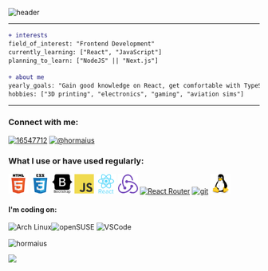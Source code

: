 ![header](https://capsule-render.vercel.app/api?type=waving&color=gradient&customColorList=1,2,4&height=150&section=header&text=Welcome!&fontSize=50&fontAlign=20)

---
```diff
+ interests
field_of_interest: "Frontend Development"
currently_learning: ["React", "JavaScript"]
planning_to_learn: ["NodeJS" || "Next.js"]

+ about me
yearly_goals: "Gain good knowledge on React, get comfortable with TypeScript and delve into Next.js or NodeJS"
hobbies: ["3D printing", "electronics", "gaming", "aviation sims"]
```

---
<h3 align="left">Connect with me:</h3>
<p align="left">
<a href="https://stackoverflow.com/users/16547712" target="blank"><img align="center" src="https://raw.githubusercontent.com/rahuldkjain/github-profile-readme-generator/master/src/images/icons/Social/stack-overflow.svg" alt="16547712" height="30" width="40" /></a>
<a href="https://dev.to/hormaius" target="blank"><img align="center" src="https://d2fltix0v2e0sb.cloudfront.net/dev-rainbow.svg" alt="@hormaius" height="40" width="40" /></a>
</p>
<h3 align="left">What I use or have used regularly:</h3>
<p align="left"> <a href="https://www.w3.org/html/" target="_blank" rel="noreferrer"><img src="https://raw.githubusercontent.com/devicons/devicon/master/icons/html5/html5-original-wordmark.svg" alt="html5" width="40" height="40"/></a> <a href="https://www.w3schools.com/css/" target="_blank" rel="noreferrer"><img src="https://raw.githubusercontent.com/devicons/devicon/master/icons/css3/css3-original-wordmark.svg" alt="css3" width="40" height="40"/></a> <a href="https://getbootstrap.com" target="_blank" rel="noreferrer"><img src="https://raw.githubusercontent.com/devicons/devicon/master/icons/bootstrap/bootstrap-plain-wordmark.svg" alt="bootstrap" width="40" height="40"/></a> <a href="https://developer.mozilla.org/en-US/docs/Web/JavaScript" target="_blank" rel="noreferrer"><img src="https://raw.githubusercontent.com/devicons/devicon/master/icons/javascript/javascript-original.svg" alt="javascript" width="40" height="40"/></a> <a href="https://reactjs.org/" target="_blank" rel="noreferrer"><img src="https://raw.githubusercontent.com/devicons/devicon/master/icons/react/react-original-wordmark.svg" alt="react" width="40" height="40"/></a> <a href="https://redux.js.org" target="_blank" rel="noreferrer"><img src="https://raw.githubusercontent.com/devicons/devicon/master/icons/redux/redux-original.svg" alt="redux" width="40" height="40"/></a> <a href="https://reactrouter.com/en/main" target="_blank" rel="noreferrer" ><img src="https://reactrouter.com/_brand/react-router-mark-color-inverted.svg" alt="React Router" height="40" width="40" /></a> <a href="https://git-scm.com/" target="_blank" rel="noreferrer"><img src="https://www.vectorlogo.zone/logos/git-scm/git-scm-icon.svg" alt="git" width="40" height="40"/></a> <a href="https://www.linux.org/" target="_blank" rel="noreferrer"><img src="https://raw.githubusercontent.com/devicons/devicon/master/icons/linux/linux-original.svg" alt="linux" width="40" height="40"/></a> </p>
<h4 align="left">I'm coding on:</h3>
<p><img src="https://upload.wikimedia.org/wikipedia/commons/e/e8/Archlinux-logo-standard-version.png" alt="Arch Linux" height="40" width="120" /><img src="https://upload.wikimedia.org/wikipedia/commons/d/d0/OpenSUSE_Logo.svg" alt="openSUSE" height="40" width="40"/> <img src="https://upload.wikimedia.org/wikipedia/commons/9/9a/Visual_Studio_Code_1.35_icon.svg" alt="VSCode" height="40" width="40"/></p>

<p><img align="center" src="https://github-readme-stats.vercel.app/api/top-langs?username=hormaius&show_icons=true&theme=dracula&locale=en&layout=compact" alt="hormaius" /></p>

<p align="left">
  <img src="https://capsule-render.vercel.app/api?type=waving&color=gradient&height=100&section=footer"/>
</p>
